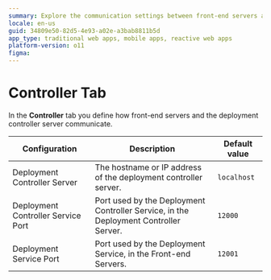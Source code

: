 ```yaml
---
summary: Explore the communication settings between front-end servers and the deployment controller server in OutSystems 11 (O11) using the Controller tab.
locale: en-us
guid: 34809e50-82d5-4e93-a02e-a3bab8811b5d
app_type: traditional web apps, mobile apps, reactive web apps
platform-version: o11
figma:
---
```


# Controller Tab

In the **Controller** tab you define how front-end servers and the deployment controller server communicate.

Configuration | Description  | Default value
--------------|--------------|---------------
Deployment Controller Server | The hostname or IP address of the deployment controller server. | `localhost`
Deployment Controller Service Port | Port used by the Deployment Controller Service, in the Deployment Controller Server. | `12000`
Deployment Service Port | Port used by the Deployment Service, in the Front-end Servers. | `12001`
